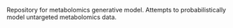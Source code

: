 Repository for metabolomics generative model. Attempts to probabilistically model untargeted metabolomics data. 
